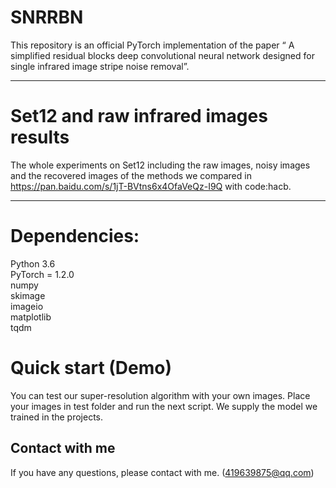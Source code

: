 # SNRRBN
This repository is an official PyTorch implementation of the paper “ A simplified residual blocks deep convolutional neural network designed for single infrared image stripe noise removal”.
**********************************************************************************
# Set12 and raw infrared images results
The whole experiments on Set12 including the raw images, noisy images and the recovered images of the methods we compared in https://pan.baidu.com/s/1jT-BVtns6x4OfaVeQz-I9Q  with code:hacb.
**********************************************************************************
# Dependencies:
  Python 3.6  
  PyTorch = 1.2.0  
  numpy  
  skimage  
  imageio  
  matplotlib  
  tqdm  
# Quick start (Demo)
  You can test our super-resolution algorithm with your own images. Place your images in test folder and run the next script. We supply the model we trained in the projects.
## Contact with me
If you have any questions, please contact with me. (419639875@qq.com)
